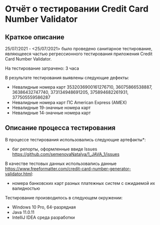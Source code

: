 # Отчёт о тестировании Credit Card Number Validator

## Краткое описание

25/07/2021 - <25/07/2021> было проведено санитарное тестирование, являющееся частью регрессионного тестирования приложения Credit Card Number Validator.

На тестирование затрачено: 3 часа

В результате тестирования выявлены следующие дефекты:
* Невалидные номера карт 3532036900161276710, 36075866538887, 36386432747740, 373134948691205, 375894682261931, 377505559586287 
* Невалидные номера карт ПС American Express (AMEX)
* Невалидные 19-значные номера карт
* Невалидные 14-значные номера карт

## Описание процесса тестирования

В процессе тестирования использовались следующие артефакты*:
* баг репорты, оформленные ввиде Issues
  https://github.com/semenovaNatalya/1_JAVA_1/issues



В качестве тестовых данных использовались данные https://www.freeformatter.com/credit-card-number-generator-validator.html:
* номера банковских карт разных платежных систем с ожидаемой их валидностью


Тестирование производилось в следующем окружении:
* Windows 10 Pro, 64-разрядная 
* Java 11.0.11
* IntelliJ IDEA среда разработки